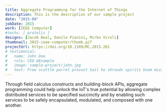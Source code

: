 ```yaml
---
title: Aggregate Programming for the Internet of Things
description: This is the description of our sample project
date: "2015-09"
jobDate: 2015
work: [IEEE Computer]
#techs: [ protelis ]
designs: [Jacob Beal, Danilo Pianini, Mirko Viroli]
thumbnail: 2015-ieee-computer/thumb.gif
projectUrl: https://doi.org/10.1109/MC.2015.261
# testimonial:
#   name: John Doe
#   role: CEO @Example
#   image: sample-project/john.jpg
#   text: Prow scuttle parrel provost Sail ho shrouds spirits boom mizzenmast yardarm. Pinnace holystone mizzenmast quarter crow's nest nipperkin
---
```


Through field calculus constructs and building-block APIs, aggregate programming could help unlock the IoT's true potential by allowing complex distributed services to be specified succinctly and by enabling such services to be safely encapsulated, modulated, and composed with one another.
